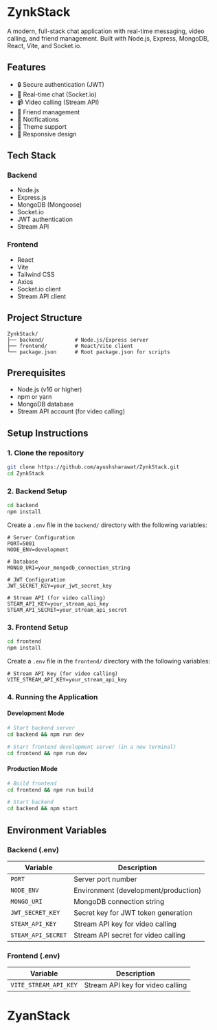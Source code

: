 # ZynkStack

A modern, full-stack chat application with real-time messaging, video calling, and friend management. Built with Node.js, Express, MongoDB, React, Vite, and Socket.io.

## Features
- 🔒 Secure authentication (JWT)
- 💬 Real-time chat (Socket.io)
- 📹 Video calling (Stream API)
- 👫 Friend management
- 🔔 Notifications
- 🌙 Theme support
- 📱 Responsive design

## Tech Stack

### Backend
- Node.js
- Express.js
- MongoDB (Mongoose)
- Socket.io
- JWT authentication
- Stream API

### Frontend
- React
- Vite
- Tailwind CSS
- Axios
- Socket.io client
- Stream API client

## Project Structure
```
ZynkStack/
├── backend/          # Node.js/Express server
├── frontend/         # React/Vite client
└── package.json      # Root package.json for scripts
```

## Prerequisites
- Node.js (v16 or higher)
- npm or yarn
- MongoDB database
- Stream API account (for video calling)

## Setup Instructions

### 1. Clone the repository
```bash
git clone https://github.com/ayushsharawat/ZynkStack.git
cd ZynkStack
```

### 2. Backend Setup
```bash
cd backend
npm install
```

Create a `.env` file in the `backend/` directory with the following variables:
```env
# Server Configuration
PORT=5001
NODE_ENV=development

# Database
MONGO_URI=your_mongodb_connection_string

# JWT Configuration
JWT_SECRET_KEY=your_jwt_secret_key

# Stream API (for video calling)
STEAM_API_KEY=your_stream_api_key
STEAM_API_SECRET=your_stream_api_secret
```

### 3. Frontend Setup
```bash
cd frontend
npm install
```

Create a `.env` file in the `frontend/` directory with the following variables:
```env
# Stream API Key (for video calling)
VITE_STREAM_API_KEY=your_stream_api_key
```

### 4. Running the Application

#### Development Mode
```bash
# Start backend server
cd backend && npm run dev

# Start frontend development server (in a new terminal)
cd frontend && npm run dev
```

#### Production Mode
```bash
# Build frontend
cd frontend && npm run build

# Start backend
cd backend && npm start
```

## Environment Variables

### Backend (.env)
| Variable | Description |
|----------|-------------|
| `PORT` | Server port number |
| `NODE_ENV` | Environment (development/production) |
| `MONGO_URI` | MongoDB connection string |
| `JWT_SECRET_KEY` | Secret key for JWT token generation |
| `STEAM_API_KEY` | Stream API key for video calling |
| `STEAM_API_SECRET` | Stream API secret for video calling |

### Frontend (.env)
| Variable | Description |
|----------|-------------|
| `VITE_STREAM_API_KEY` | Stream API key for video calling |

# ZyanStack

